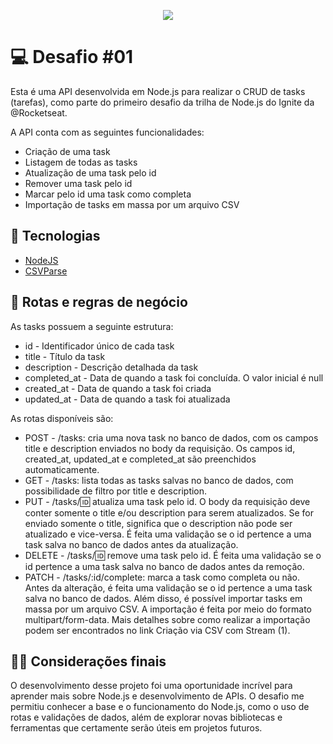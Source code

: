 <p align="center">
  <img src="https://img.shields.io/badge/node.js-6DA55F?style=for-the-badge&logo=node.js&logoColor=white" />
</p>

# 💻 Desafio #01

Esta é uma API desenvolvida em Node.js para realizar o CRUD de tasks (tarefas), como parte do primeiro desafio da trilha de Node.js do Ignite da @Rocketseat. </br>

A API conta com as seguintes funcionalidades: </br>

- Criação de uma task
- Listagem de todas as tasks
- Atualização de uma task pelo id
- Remover uma task pelo id
- Marcar pelo id uma task como completa
- Importação de tasks em massa por um arquivo CSV

## 🚀 Tecnologias

- [NodeJS](https://nodejs.org/en)
- [CSVParse](https://csv.js.org/parse/)

## 📑 Rotas e regras de negócio

As tasks possuem a seguinte estrutura: </br>

- id - Identificador único de cada task
- title - Título da task
- description - Descrição detalhada da task
- completed_at - Data de quando a task foi concluída. O valor inicial é null
- created_at - Data de quando a task foi criada
- updated_at - Data de quando a task foi atualizada

As rotas disponíveis são: </br>

- POST - /tasks: cria uma nova task no banco de dados, com os campos title e description enviados no body da requisição. Os campos id, created_at, updated_at e completed_at são preenchidos automaticamente.
- GET - /tasks: lista todas as tasks salvas no banco de dados, com possibilidade de filtro por title e description.
- PUT - /tasks/:id: atualiza uma task pelo id. O body da requisição deve conter somente o title e/ou description para serem atualizados. Se for enviado somente o title, significa que o description não pode ser atualizado e vice-versa. É feita uma validação se o id pertence a uma task salva no banco de dados antes da atualização.
- DELETE - /tasks/:id: remove uma task pelo id. É feita uma validação se o id pertence a uma task salva no banco de dados antes da remoção.
- PATCH - /tasks/:id/complete: marca a task como completa ou não. Antes da alteração, é feita uma validação se o id pertence a uma task salva no banco de dados.
  Além disso, é possível importar tasks em massa por um arquivo CSV. A importação é feita por meio do formato multipart/form-data. Mais detalhes sobre como realizar a importação podem ser encontrados no link Criação via CSV com Stream (1).

## ✍🏼 Considerações finais

O desenvolvimento desse projeto foi uma oportunidade incrível para aprender mais sobre Node.js e desenvolvimento de APIs. O desafio me permitiu conhecer a base e o funcionamento do Node.js, como o uso de rotas e validações de dados, além de explorar novas bibliotecas e ferramentas que certamente serão úteis em projetos futuros.
